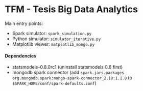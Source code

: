 # TFM - Tesis Big Data Analytics

Main entry points:
* Spark simulator: ```spark_simulation.py```
* Python simulator: ```simulator_iterative.py```
* Matplotlib viewer: ```matplotlib_mongo.py```

#### Dependencies

* statsmodels-0.8.0rc1 (uninstall statsmodels 0.6 first) 
* mongodb spark connector (add ```spark.jars.packages org.mongodb.spark:mongo-spark-connector_2.10:1.1.0``` 
to ```$SPARK_HOME/conf/spark-defaults.conf```)